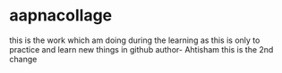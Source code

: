 # aapnacollage
this is the  work  which am doing  during the learning as  this is only  to practice  and learn new things in github
author- Ahtisham
this is the 2nd change 
